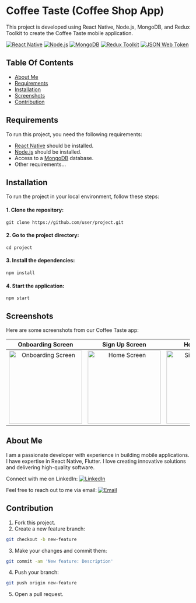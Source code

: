 # Coffee Taste (Coffee Shop App)

This project is developed using React Native, Node.js, MongoDB, and Redux Toolkit to create the Coffee Taste mobile application.

[![React Native](https://img.shields.io/badge/React_Native-61DAFB?style=for-the-badge&logo=react&logoColor=white)](https://reactnative.dev)
[![Node.js](https://img.shields.io/badge/Node.js-339933?style=for-the-badge&logo=node.js&logoColor=white)](https://nodejs.org)
[![MongoDB](https://img.shields.io/badge/MongoDB-47A248?style=for-the-badge&logo=mongodb&logoColor=white)](https://www.mongodb.com)
[![Redux Toolkit](https://img.shields.io/badge/Redux_Toolkit-764ABC?style=for-the-badge&logo=redux&logoColor=white)](https://redux-toolkit.js.org)
[![JSON Web Token](https://img.shields.io/badge/JSON_Web_Token-000000?style=for-the-badge&logo=jsonwebtokens&logoColor=white)](https://jwt.io)

## Table Of Contents

* [About Me](#about-me)
* [Requirements](#requirements)
* [Installation](#installation)
* [Screenshots](#screenshots)
* [Contribution](#contribution)

## Requirements

To run this project, you need the following requirements:

- [React Native](https://reactnative.dev) should be installed.
- [Node.js](https://nodejs.org) should be installed.
- Access to a [MongoDB](https://www.mongodb.com) database.
- Other requirements...

## Installation

To run the project in your local environment, follow these steps:

#### 1. Clone the repository: 
```
git clone https://github.com/user/project.git
```
#### 2. Go to the project directory:
```
cd project
```
#### 3. Install the dependencies: 
```
npm install
```
#### 4. Start the application: 
```
npm start
```

## Screenshots

Here are some screenshots from our Coffee Taste app:

| Onboarding Screen | Sign Up Screen | Home Screen | Profile Screen |
|:-----------------:|:-----------:|:--------------:|:--------------:|
|<img src="https://github.com/amilgasimov/Coffee_Taste/assets/93605485/386adf13-253f-47af-8632-6f4f10cbdb7c" width="200" alt="Onboarding Screen">|<img src="https://github.com/amilgasimov/Coffee_Taste/assets/93605485/6bf4248d-1bba-462b-995e-a41c45b5e740" width="200" alt="Home Screen">|<img src="https://github.com/amilgasimov/Coffee_Taste/assets/93605485/b2a09939-ddef-4fd2-a370-e5ab21dffdad" width="200" alt="Sign Up Screen">|<img src="https://github.com/amilgasimov/Coffee_Taste/assets/93605485/f703d6d6-55e6-4547-b5b4-7e1fcb3dbda1" width="200" alt="Profile Screen">|

## About Me

I am a passionate developer with experience in building mobile applications. I have expertise in React Native, Flutter. I love creating innovative solutions and delivering high-quality software.

Connect with me on LinkedIn: [![LinkedIn](https://img.shields.io/badge/LinkedIn-Amil_Qasımov-0077B5?style=for-the-badge&logo=linkedin&logoColor=white)](https://www.linkedin.com/in/amil-qas%C4%B1mov-18a3b4243/)

Feel free to reach out to me via email: [![Email](https://img.shields.io/badge/Email-amillgasimov%40gmail.com-D14836?style=for-the-badge&logo=gmail&logoColor=white)](mailto:amillgasimov@gmail.com)

## Contribution

1. Fork this project.
2. Create a new feature branch: 
```bash
git checkout -b new-feature
```
3. Make your changes and commit them: 
```bash
git commit -am 'New feature: Description'
```
4. Push your branch: 
```bash
git push origin new-feature
```
5. Open a pull request.
